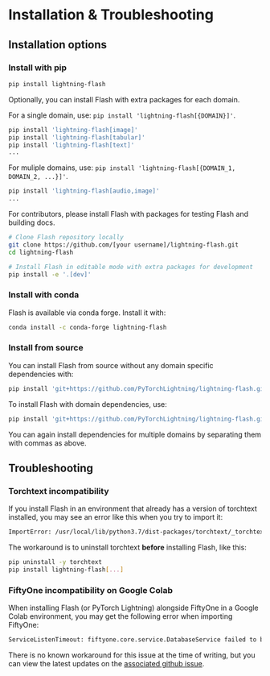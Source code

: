 # Installation & Troubleshooting

## Installation options

### Install with pip

```bash
pip install lightning-flash
```

Optionally, you can install Flash with extra packages for each domain.

For a single domain, use: `pip install 'lightning-flash[{DOMAIN}]'`.
```bash
pip install 'lightning-flash[image]'
pip install 'lightning-flash[tabular]'
pip install 'lightning-flash[text]'
...
```

For muliple domains, use: `pip install 'lightning-flash[{DOMAIN_1, DOMAIN_2, ...}]'`.
```bash
pip install 'lightning-flash[audio,image]'
...
```

For contributors, please install Flash with packages for testing Flash and building docs.
```bash
# Clone Flash repository locally
git clone https://github.com/[your username]/lightning-flash.git
cd lightning-flash

# Install Flash in editable mode with extra packages for development
pip install -e '.[dev]'
```

### Install with conda

Flash is available via conda forge. Install it with:
```bash
conda install -c conda-forge lightning-flash
```

### Install from source

You can install Flash from source without any domain specific dependencies with:
```bash
pip install 'git+https://github.com/PyTorchLightning/lightning-flash.git'
```

To install Flash with domain dependencies, use:
```bash
pip install 'git+https://github.com/PyTorchLightning/lightning-flash.git#egg=lightning-flash[image]'
```

You can again install dependencies for multiple domains by separating them with commas as above.


## Troubleshooting

### Torchtext incompatibility

If you install Flash in an environment that already has a version of torchtext installed, you may see an error like this when you try to import it:

```bash
ImportError: /usr/local/lib/python3.7/dist-packages/torchtext/_torchtext.so: undefined symbol: _ZN2at6detail10noopDeleteEPv
```

The workaround is to uninstall torchtext __before__ installing Flash, like this:

```bash
pip uninstall -y torchtext
pip install lightning-flash[...]
```

### FiftyOne incompatibility on Google Colab

When installing Flash (or PyTorch Lightning) alongside FiftyOne in a Google Colab environment, you may get the following error when importing FiftyOne:

```bash
ServiceListenTimeout: fiftyone.core.service.DatabaseService failed to bind to port
```

There is no known workaround for this issue at the time of writing, but you can view the latest updates on the [associated github issue](https://github.com/voxel51/fiftyone/issues/1376).
